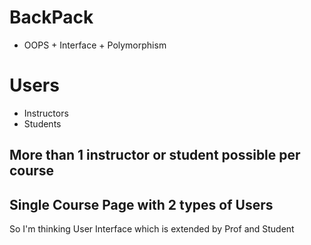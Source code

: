 # BackPack

- OOPS + Interface + Polymorphism

# Users

- Instructors 
- Students

## More than 1 instructor or student possible per course

## Single Course Page with 2 types of Users

So I'm thinking User Interface which is extended by Prof and Student

